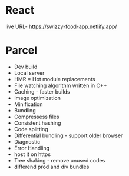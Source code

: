 # React
live URL- https://swizzy-food-app.netlify.app/
# Parcel
- Dev build
- Local server
- HMR = Hot module replacements
- File watching algorithm written in C++
- Caching - faster builds
- Image optimization
- Minification
- Bundling
- Compressess files
- Consistent hashing
- Code splitting
- Differential bundling - support older browser
- Diagnostic
- Error Handling
- host it on https
- Tree shaking - remove unused codes 
- differend prod and div bundles
